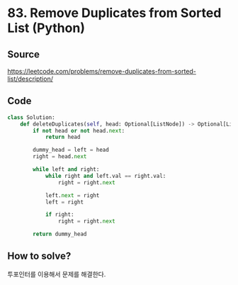 # 83. Remove Duplicates from Sorted List (Python)

## Source

https://leetcode.com/problems/remove-duplicates-from-sorted-list/description/

## Code

```python
class Solution:
    def deleteDuplicates(self, head: Optional[ListNode]) -> Optional[ListNode]:
        if not head or not head.next:
            return head

        dummy_head = left = head
        right = head.next

        while left and right:
            while right and left.val == right.val:
                right = right.next

            left.next = right
            left = right

            if right:
                right = right.next

        return dummy_head
```

## How to solve?

투포인터를 이용해서 문제를 해결한다.
